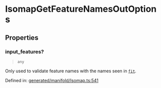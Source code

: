 # IsomapGetFeatureNamesOutOptions

## Properties

### input\_features?

> `any`

Only used to validate feature names with the names seen in [`fit`](#sklearn.manifold.Isomap.fit "sklearn.manifold.Isomap.fit").

Defined in:  [generated/manifold/Isomap.ts:541](https://github.com/transitive-bullshit/scikit-learn-ts/blob/b59c1ff/packages/sklearn/src/generated/manifold/Isomap.ts#L541)
